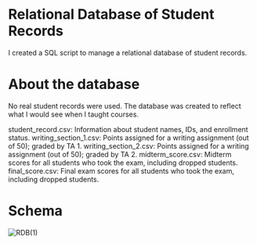 # Relational Database of Student Records
I created a SQL script to manage a relational database of student records. 

# About the database
No real student records were used. The database was created to reflect what I would see when I taught courses.

student_record.csv: Information about student names, IDs, and enrollment status.
writing_section_1.csv: Points assigned for a writing assignment (out of 50); graded by TA 1.
writing_section_2.csv: Points assigned for a writing assignment (out of 50); graded by TA 2.
midterm_score.csv: Midterm scores for all students who took the exam, including dropped students.
final_score.csv: Final exam scores for all students who took the exam, including dropped students.

# Schema
![RDB(1)](https://github.com/user-attachments/assets/f3b84dde-0e53-4ad8-83e5-11cf6cf74359)
